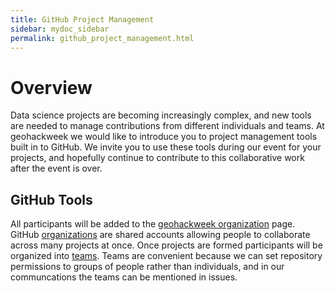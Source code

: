 ```yaml
---
title: GitHub Project Management
sidebar: mydoc_sidebar
permalink: github_project_management.html
---
```


# Overview

Data science projects are becoming increasingly complex, and new tools are needed to manage contributions from different individuals and teams. At geohackweek we would like to introduce you to project management tools built in to GitHub. We invite you to use these tools during our event for your projects, and hopefully continue to contribute to this collaborative work after the event is over.

## GitHub Tools

All participants will be added to the [geohackweek organization](https://github.com/geohackweek) page. GitHub [organizations](https://help.github.com/articles/about-organizations/) are shared accounts allowing people to collaborate across many projects at once. Once projects are formed participants will be organized into [teams](https://help.github.com/articles/organizing-members-into-teams/). Teams are convenient because we can set repository permissions to groups of people rather than individuals, and in our communcations the teams can be mentioned in issues.    